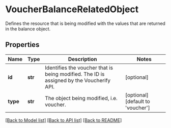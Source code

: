 # VoucherBalanceRelatedObject

Defines the resource that is being modified with the values that are returned in the balance object.

## Properties

Name | Type | Description | Notes
------------ | ------------- | ------------- | -------------
**id** | **str** | Identifies the voucher that is being modified. The ID is assigned by the Voucherify API. | [optional] 
**type** | **str** | The object being modified, i.e. voucher. | [optional] [default to 'voucher']

[[Back to Model list]](../README.md#documentation-for-models) [[Back to API list]](../README.md#documentation-for-api-endpoints) [[Back to README]](../README.md)


